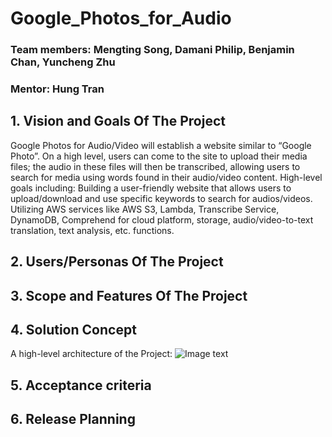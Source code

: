 # Google_Photos_for_Audio

### Team members: Mengting Song, Damani Philip, Benjamin Chan,  Yuncheng Zhu
### Mentor: Hung Tran

## 1. Vision and Goals Of The Project
Google Photos for Audio/Video will establish a website similar to “Google Photo”. On a high level, users can come to the site to upload their media files; the audio in these files will then be transcribed, allowing users to search for media using words found in their audio/video content.
High-level goals including:
Building a user-friendly website that allows users to upload/download and use specific keywords to search for audios/videos.
Utilizing AWS services like AWS S3, Lambda, Transcribe Service, DynamoDB, Comprehend for cloud platform, storage, audio/video-to-text translation, text analysis, etc. functions.

## 2. Users/Personas Of The Project

## 3. Scope and Features Of The Project

## 4. Solution Concept
A high-level architecture of the Project:
![Image text](https://github.com/MengtingSong/Google_Photos_for_Audio/blob/master/architecture.png)


## 5. Acceptance criteria

## 6. Release Planning
